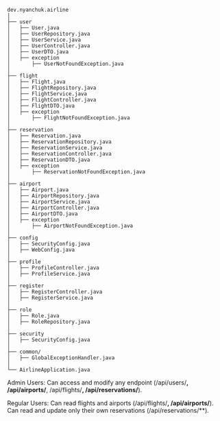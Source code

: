 ```
dev.nyanchuk.airline
│
├── user
│   ├── User.java
│   ├── UserRepository.java
│   ├── UserService.java
│   ├── UserController.java
│   ├── UserDTO.java
│   ├── exception
│       ├── UserNotFoundException.java
│
├── flight
│   ├── Flight.java
│   ├── FlightRepository.java
│   ├── FlightService.java
│   ├── FlightController.java
│   ├── FlightDTO.java
│   ├── exception
│       ├── FlightNotFoundException.java
│
├── reservation
│   ├── Reservation.java
│   ├── ReservationRepository.java
│   ├── ReservationService.java
│   ├── ReservationController.java
│   ├── ReservationDTO.java
│   ├── exception
│       ├── ReservationNotFoundException.java
│
├── airport
│   ├── Airport.java
│   ├── AirportRepository.java
│   ├── AirportService.java
│   ├── AirportController.java
│   ├── AirportDTO.java
│   ├── exception
│       ├── AirportNotFoundException.java
│
├── config
│   ├── SecurityConfig.java
│   ├── WebConfig.java
│
├── profile
│   ├── ProfileController.java
│   ├── ProfileService.java
│
├── register
│   ├── RegisterController.java
│   ├── RegisterService.java
│
├── role
│   ├── Role.java
│   ├── RoleRepository.java
│
├── security
│   ├── SecurityConfig.java
│
├── common/
│   ├── GlobalExceptionHandler.java
│
└── AirlineApplication.java
```

Admin Users: 
Can access and modify any endpoint (/api/users/**, /api/airports/**, /api/flights/**, /api/reservations/**).

Regular Users:
Can read flights and airports (/api/flights/**, /api/airports/**).
Can read and update only their own reservations (/api/reservations/**).